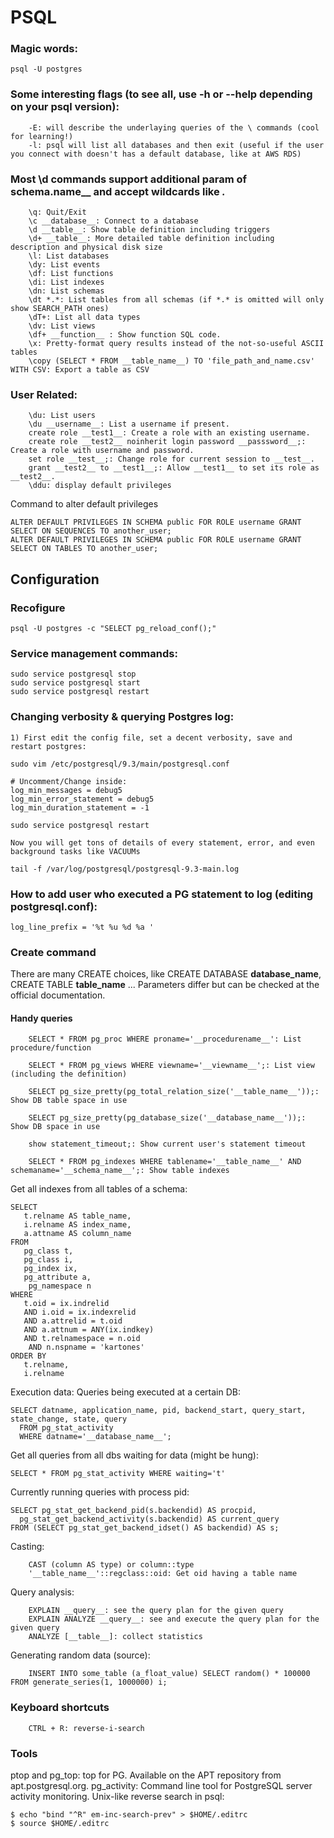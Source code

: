 # PSQL

### Magic words:
```
psql -U postgres
```
### Some interesting flags (to see all, use -h or --help depending on your psql version):
```
    -E: will describe the underlaying queries of the \ commands (cool for learning!)
    -l: psql will list all databases and then exit (useful if the user you connect with doesn't has a default database, like at AWS RDS)
```
### Most \d commands support additional param of __schema__.name__ and accept wildcards like *.*
```
    \q: Quit/Exit
    \c __database__: Connect to a database
    \d __table__: Show table definition including triggers
    \d+ __table__: More detailed table definition including description and physical disk size
    \l: List databases
    \dy: List events
    \df: List functions
    \di: List indexes
    \dn: List schemas
    \dt *.*: List tables from all schemas (if *.* is omitted will only show SEARCH_PATH ones)
    \dT+: List all data types
    \dv: List views
    \df+ __function__ : Show function SQL code.
    \x: Pretty-format query results instead of the not-so-useful ASCII tables
    \copy (SELECT * FROM __table_name__) TO 'file_path_and_name.csv' WITH CSV: Export a table as CSV
```
### User Related:
```
    \du: List users
    \du __username__: List a username if present.
    create role __test1__: Create a role with an existing username.
    create role __test2__ noinherit login password __passsword__;: Create a role with username and password.
    set role __test__;: Change role for current session to __test__.
    grant __test2__ to __test1__;: Allow __test1__ to set its role as __test2__.
    \ddu: display default privileges
```
Command to alter default privileges
```
ALTER DEFAULT PRIVILEGES IN SCHEMA public FOR ROLE username GRANT SELECT ON SEQUENCES TO another_user;
ALTER DEFAULT PRIVILEGES IN SCHEMA public FOR ROLE username GRANT SELECT ON TABLES TO another_user;
```
## Configuration
### Recofigure
```
psql -U postgres -c "SELECT pg_reload_conf();"
```

###    Service management commands:
```
sudo service postgresql stop
sudo service postgresql start
sudo service postgresql restart
```
###    Changing verbosity & querying Postgres log:
    1) First edit the config file, set a decent verbosity, save and restart postgres:
```
sudo vim /etc/postgresql/9.3/main/postgresql.conf

# Uncomment/Change inside:
log_min_messages = debug5
log_min_error_statement = debug5
log_min_duration_statement = -1

sudo service postgresql restart
```
    Now you will get tons of details of every statement, error, and even background tasks like VACUUMs
```
tail -f /var/log/postgresql/postgresql-9.3-main.log
```
###    How to add user who executed a PG statement to log (editing postgresql.conf):
```
log_line_prefix = '%t %u %d %a '
```
### Create command

There are many CREATE choices, like CREATE DATABASE __database_name__, CREATE TABLE __table_name__ ... Parameters differ but can be checked at the official documentation.
#### Handy queries
```
    SELECT * FROM pg_proc WHERE proname='__procedurename__': List procedure/function
```
```
    SELECT * FROM pg_views WHERE viewname='__viewname__';: List view (including the definition)
```
```
    SELECT pg_size_pretty(pg_total_relation_size('__table_name__'));: Show DB table space in use
```
```
    SELECT pg_size_pretty(pg_database_size('__database_name__'));: Show DB space in use
```
```
    show statement_timeout;: Show current user's statement timeout
```
```
    SELECT * FROM pg_indexes WHERE tablename='__table_name__' AND schemaname='__schema_name__';: Show table indexes
```

Get all indexes from all tables of a schema:
```
SELECT
   t.relname AS table_name,
   i.relname AS index_name,
   a.attname AS column_name
FROM
   pg_class t,
   pg_class i,
   pg_index ix,
   pg_attribute a,
    pg_namespace n
WHERE
   t.oid = ix.indrelid
   AND i.oid = ix.indexrelid
   AND a.attrelid = t.oid
   AND a.attnum = ANY(ix.indkey)
   AND t.relnamespace = n.oid
    AND n.nspname = 'kartones'
ORDER BY
   t.relname,
   i.relname
```
   Execution data:
        Queries being executed at a certain DB:
```
SELECT datname, application_name, pid, backend_start, query_start, state_change, state, query 
  FROM pg_stat_activity 
  WHERE datname='__database_name__';
```
   Get all queries from all dbs waiting for data (might be hung):
```
SELECT * FROM pg_stat_activity WHERE waiting='t'
```
   Currently running queries with process pid:
```
SELECT pg_stat_get_backend_pid(s.backendid) AS procpid, 
  pg_stat_get_backend_activity(s.backendid) AS current_query
FROM (SELECT pg_stat_get_backend_idset() AS backendid) AS s;
```
 Casting:
```
    CAST (column AS type) or column::type
    '__table_name__'::regclass::oid: Get oid having a table name
```
Query analysis:
```
    EXPLAIN __query__: see the query plan for the given query
    EXPLAIN ANALYZE __query__: see and execute the query plan for the given query
    ANALYZE [__table__]: collect statistics
```
Generating random data (source):
```
    INSERT INTO some_table (a_float_value) SELECT random() * 100000 FROM generate_series(1, 1000000) i;
```
### Keyboard shortcuts
```
    CTRL + R: reverse-i-search
```
### Tools

   ptop and pg_top: top for PG. Available on the APT repository from apt.postgresql.org.
   pg_activity: Command line tool for PostgreSQL server activity monitoring.
   Unix-like reverse search in psql:
```
$ echo "bind "^R" em-inc-search-prev" > $HOME/.editrc
$ source $HOME/.editrc
```
